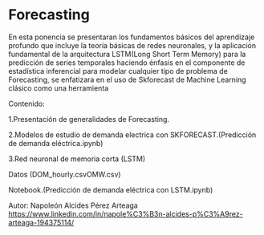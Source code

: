 # Forecasting

En esta ponencia se presentaran los fundamentos básicos del aprendizaje profundo que incluye la teoría básicas de redes neuronales, 
y la aplicación fundamental de la arquitectura LSTM(Long Short Term Memory) para la predicción de series temporales 
haciendo énfasis en el componente de estadística inferencial para modelar cualquier tipo de problema de Forecasting, 
se enfatizara en el uso de Skforecast de Machine Learning clásico como una herramienta

Contenido:

1.Presentación de generalidades de Forecasting.

2.Modelos de estudio de demanda electrica con SKFORECAST.(Predicción de demanda eléctrica.ipynb)

3.Red neuronal de memoria corta (LSTM)

Datos (DOM_hourly.csvOMW.csv)

Notebook.(Predicción de demanda eléctrica con LSTM.ipynb)



Autor: Napoleón Alcides Pérez Arteaga https://www.linkedin.com/in/napole%C3%B3n-alcides-p%C3%A9rez-arteaga-194375114/
